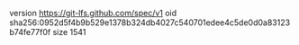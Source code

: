 version https://git-lfs.github.com/spec/v1
oid sha256:0952d5f4b9b529e1378b324db4027c540701edee4c5de0d0a83123b74fe77f0f
size 1541
